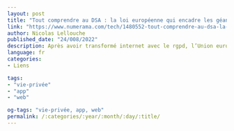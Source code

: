 ```yaml
---
layout: post
title: "Tout comprendre au DSA : la loi européenne qui encadre les géants du web"
link: "https://www.numerama.com/tech/1480552-tout-comprendre-au-dsa-la-loi-europeenne-qui-encadre-les-geants-du-web.html"
author: Nicolas Lellouche
published_date: "24/008/2022"
description: Après avoir transformé internet avec le rgpd, l’Union européenne frappe encore plus fort avec le Digital Services Act, sa règlementation conçue pour encadrer les google, facebook, amazon, microsoft, apple ou tiktok. Le DSA fixe une multitude de nouvelles règles exigeantes, qui pourraient changer les grandes plateformes à tout jamais.
language: fr
categories:
- Liens

tags:
- "vie-privée"
- "app"
- "web"

og-tags: "vie-privée, app, web"
permalink: /:categories/:year/:month/:day/:title/
---
```

